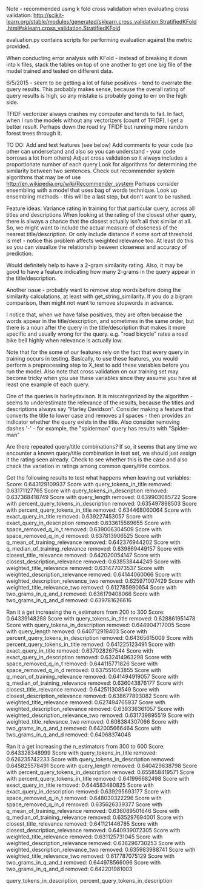 Note - recommended using k fold cross validation when evaluating cross validation: http://scikit-learn.org/stable/modules/generated/sklearn.cross_validation.StratifiedKFold.html#sklearn.cross_validation.StratifiedKFold

evaluation.py contains scripts for performing evaluation against the metric provided.

When conducting error analysis with KFold - instead of breaking it down into k files, stack the 
tables on top of one another to get one big file of the model trained and tested on different
data.

6/5/2015 - seem to be getting a lot of false positives - tend to overrate the query results.
This probably makes sense, because the overall rating of query results is high, so any mistake
is probably going to err on the high side. 

TFIDF vectorizer always crashes my computer and tends to fail. In fact, when I run the models without any
vectorizers (count of TFIDF), I get a better result. Perhaps down the road try TFIDF but running more random
forest trees through it.

TO DO:
Add and test features (see below)
Add comments to your code (so other can undersetand and also so you can understand - your
code borrows a lot from others)
Adjust cross validation so it always includes a proportionate number of each query
Look for algorithms for determining the similarity between two sentences.
Check out recommender system algorithms that may be of use http://en.wikipedia.org/wiki/Recommender_system
Perhaps consider ensembling with a model that uses bag of words technique. Look up ensembling methods - 
this will be a last step, but don't want to be rushed.



Feature ideas:
Variance rating in training for that particular query, across all titles and descriptions
When looking at the rating of the closest other query, there is always a chance that the closest actually
isn't all that similar at all. So, we might want to include the actual measure of closeness of the nearest title/description.
Or only include distance if some sort of threshold is met - notice this problem affects weighted relevance too.
At least do this so you can visualize the relationship beween closeness and accuracy of prediction.

Would definitely help to have a 2-gram similarity rating. Also, it may be good to have a feature indicating how many 2-grams
in the query appear in the title/description.

Another issue - probably want to remove stop words before doing the similarity calculations, at least with 
get_string_similarity. If you do a bigram comparison, then might not want to remove stopwords in advance.

I notice that, when we have false positives, they are often because the words appear in the title/description, 
and sometimes in the same order, but there is a noun after the query in the title/description that makes it more 
specific and usually wrong for the query. e.g. "road bicycle" rates a road bike bell highly when relevance is actually low.

Note that for the some of our features rely on the fact that every query in training occurs in testing.
Basically, to use these features, you would perform a preprocessing step to X_test to add these 
variables before you run the model. Also note that cross validation on our training set may become 
tricky when you use these variables since they assume you have at least one example of each query.

One of the queries is harleydavison. It is miscategorized by the algorithm - seems to underestimate 
the relevance of the results, because the titles and descriptions always say "Harley Davidson". Consider
making a feature that converts the title to lower case and removes all spaces - then provides an indicator
whether the query exists in the title. Also consider removing dashes '-' - for example, the "spiderman" query
has results with "Spider-man"

Are there repeated query/title combinations? If so, it seems that any time we encounter a known query/title combination
in test set, we should just assign it the rating seen already. Check to see whether this is the case and also check
the variation in ratings among common query/title combos.

Got the following results to test what happens when leaving out variables:
Score: 0.643129109937
Score with query_tokens_in_title removed: 0.63171127765
Score with query_tokens_in_description removed: 0.637368418749
Score with query_length removed: 0.639903085722
Score with percent_query_tokens_in_description removed: 0.635497898503
Score with percent_query_tokens_in_title removed: 0.634468060064
Score with exact_query_in_title removed: 0.639227453057
Score with exact_query_in_description removed: 0.633615569655
Score with space_removed_q_in_t removed: 0.639006304509
Score with space_removed_q_in_d removed: 0.637813906525
Score with q_mean_of_training_relevance removed: 0.642376944202
Score with q_median_of_training_relevance removed: 0.639869449157
Score with closest_title_relevance removed: 0.642020054147
Score with closest_description_relevance removed: 0.638538444249
Score with weighted_title_relevance removed: 0.631477073537
Score with weighted_description_relevance removed: 0.64144060066
Score with weighted_description_relevance_two removed: 0.625971007429
Score with weighted_title_relevance_two removed: 0.612785990654
Score with two_grams_in_q_and_t removed: 0.636179408066
Score with two_grams_in_q_and_d removed: 0.639781626616

Ran it a get increasing the n_estimators from 200 to 300
Score: 0.64339148288
Score with query_tokens_in_title removed: 0.628861951478
Score with query_tokens_in_description removed: 0.644904717005
Score with query_length removed: 0.640712919403
Score with percent_query_tokens_in_description removed: 0.64365615009
Score with percent_query_tokens_in_title removed: 0.641225123491
Score with exact_query_in_title removed: 0.637028267544
Score with exact_query_in_description removed: 0.632414963298
Score with space_removed_q_in_t removed: 0.644115771826
Score with space_removed_q_in_d removed: 0.637551043855
Score with q_mean_of_training_relevance removed: 0.641494919057
Score with q_median_of_training_relevance removed: 0.636043876177
Score with closest_title_relevance removed: 0.642511308549
Score with closest_description_relevance removed: 0.638677893082
Score with weighted_title_relevance removed: 0.627494765937
Score with weighted_description_relevance removed: 0.639336361057
Score with weighted_description_relevance_two removed: 0.631739895519
Score with weighted_title_relevance_two removed: 0.608384307066
Score with two_grams_in_q_and_t removed: 0.642005666464
Score with two_grams_in_q_and_d removed: 0.64068374048

Ran it a get increasing the n_estimators from 300 to 600
Score: 0.643328348999
Score with query_tokens_in_title removed: 0.626235742233
Score with query_tokens_in_description removed: 0.645825578491
Score with query_length removed: 0.640429638798
Score with percent_query_tokens_in_description removed: 0.655858419571
Score with percent_query_tokens_in_title removed: 0.641996682498
Score with exact_query_in_title removed: 0.644583480825
Score with exact_query_in_description removed: 0.639295693177
Score with space_removed_q_in_t removed: 0.648030322296
Score with space_removed_q_in_d removed: 0.635626339377
Score with q_mean_of_training_relevance removed: 0.636089501646
Score with q_median_of_training_relevance removed: 0.635297694001
Score with closest_title_relevance removed: 0.641121446785
Score with closest_description_relevance removed: 0.640939072305
Score with weighted_title_relevance removed: 0.631125731045
Score with weighted_description_relevance removed: 0.636296730253
Score with weighted_description_relevance_two removed: 0.635983988741
Score with weighted_title_relevance_two removed: 0.617787075129
Score with two_grams_in_q_and_t removed: 0.644978566096
Score with two_grams_in_q_and_d removed: 0.642201981003

query_tokens_in_description, percent_query_tokens_in_description